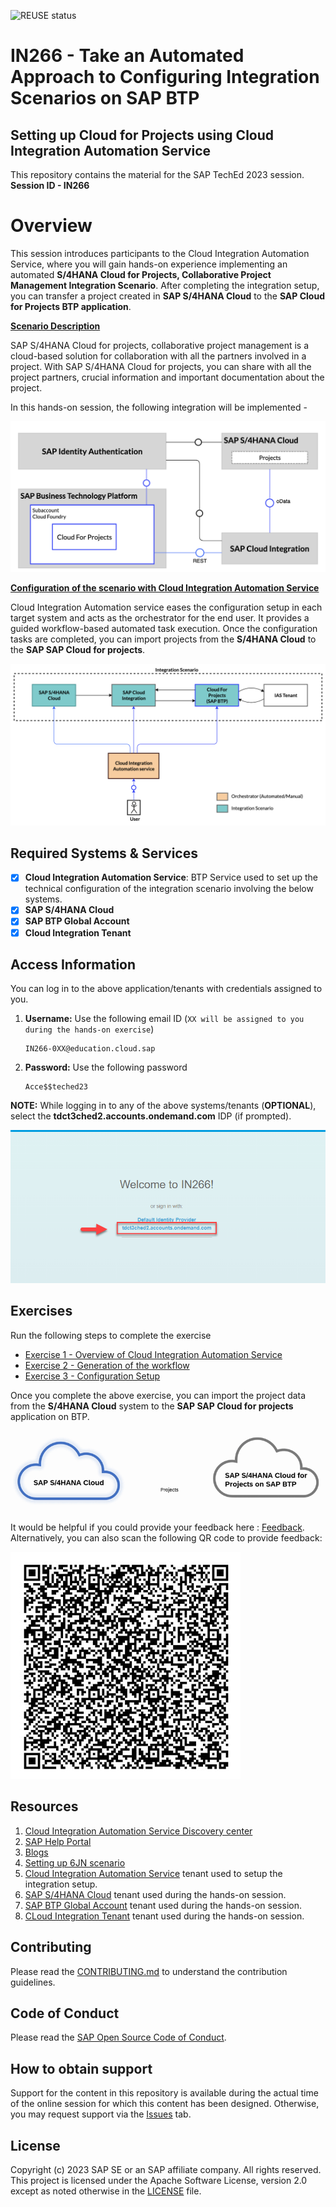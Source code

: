 ![REUSE status](https://api.reuse.software/info/github.com/SAP-samples/teched2023-IN266)

# IN266 - Take an Automated Approach to Configuring Integration Scenarios on SAP BTP

## Setting up Cloud for Projects using Cloud Integration Automation Service

This repository contains the material for the SAP TechEd 2023 session. 
__Session ID - IN266__

# Overview

This session introduces participants to the Cloud Integration Automation Service, where you will gain hands-on experience implementing an automated **S/4HANA Cloud for Projects, Collaborative Project Management Integration Scenario**. After completing the integration setup, you can transfer a project created in **SAP S/4HANA Cloud** to the **SAP Cloud for Projects BTP application**. 


**<ins>Scenario Description</ins>**

SAP S/4HANA Cloud for projects, collaborative project management is a cloud-based solution for collaboration with all the partners involved in a project. With SAP S/4HANA Cloud for projects, you can share with all the project partners, crucial information and important documentation about the project.

In this hands-on session, the following integration will be implemented - 

![overview](/exercises/ex0/images/target_integration.png)

**<ins>Configuration of the scenario with Cloud Integration Automation Service</ins>**

Cloud Integration Automation service eases the configuration setup in each target system and acts as the orchestrator for the end user. It provides a guided workflow-based automated task execution. Once the configuration tasks are completed, you can import projects from the **S/4HANA Cloud** to the **SAP SAP Cloud for projects**.

![cias_overview](/exercises/ex1/images/6jnoverview_cias.png)

## Required Systems & Services

- [x] __Cloud Integration Automation Service__: BTP Service used to set up the technical configuration of the integration scenario involving the below systems.
- [x] __SAP S/4HANA Cloud__
- [x] __SAP BTP Global Account__
- [x] __Cloud Integration Tenant__

## Access Information

You can log in to the above application/tenants with credentials assigned to you. 

1. __Username:__ Use the following email ID (`XX will be assigned to you during the hands-on exercise`)

    ```
    IN266-0XX@education.cloud.sap
    ```

4. __Password:__ Use the following password

    ```
    Acce$$teched23
    ```

**NOTE:** While logging in to any of the above systems/tenants (**OPTIONAL**), select the **tdct3ched2.accounts.ondemand.com** IDP (if prompted).

![Teched IDP](/exercises/ex0/images/idp1.png)

## Exercises

Run the following steps to complete the exercise

- [Exercise 1 - Overview of Cloud Integration Automation Service](exercises/ex0/README.md)
- [Exercise 2 - Generation of the workflow](exercises/ex2/README.md)
- [Exercise 3 - Configuration Setup](exercises/ex3/README.md)

Once you complete the above exercise, you can import the project data from the **S/4HANA Cloud** system to the **SAP SAP Cloud for projects** application on BTP.

![Complete](/exercises/ex0/images/projects.gif)


It would be helpful if you could provide your feedback here : [Feedback](https://url.sap/bo4esn). Alternatively, you can also scan the following QR code to provide feedback: 

![qr code](/exercises/ex0/images/qr_code.png)


## Resources
1. [Cloud Integration Automation Service Discovery center](https://discovery-center.cloud.sap/serviceCatalog/cloud-integration-automation?region=all&service_plan=standard&commercialModel=cloud)
2. [SAP Help Portal](https://help.sap.com/docs/cloud-integration-automation/user-guide/overview?locale=en-US)
3. [Blogs](https://blogs.sap.com/2018/05/28/cloud-integration-automation-service-what-is-it/)
4. [Setting up 6JN scenario](https://support.sap.com/content/dam/SAAP/Sol_Pack/S4C/Library/Setup/6JN_Set-Up_EN_XX.pdf)
5. [Cloud Integration Automation Service](https://cias-teched-b7x9jgv5.cias-preprod.cfapps.eu10.hana.ondemand.com) tenant used to setup the integration setup.
6. [SAP S/4HANA Cloud](https://my407161.s4hana.cloud.sap/ui) tenant used during the hands-on session.
7. [SAP BTP Global Account](https://emea.cockpit.btp.cloud.sap/cockpit?idp=tdct3ched2.accounts.ondemand.com#/globalaccount/afd3e49e-9bd3-41b8-ba49-ea7679f9e677/subaccount/576991fa-34c8-48a9-a661-6c278d2ed1db/subaccountoverview%20) tenant used during the hands-on session.
8. [CLoud Integration Tenant](https://in266-gkd289xc.integrationsuite.cfapps.eu10-002.hana.ondemand.com/) tenant used during the hands-on session.


## Contributing
Please read the [CONTRIBUTING.md](./CONTRIBUTING.md) to understand the contribution guidelines.

## Code of Conduct
Please read the [SAP Open Source Code of Conduct](https://github.com/SAP-samples/.github/blob/main/CODE_OF_CONDUCT.md).

## How to obtain support

Support for the content in this repository is available during the actual time of the online session for which this content has been designed. Otherwise, you may request support via the [Issues](../../issues) tab.

## License
Copyright (c) 2023 SAP SE or an SAP affiliate company. All rights reserved. This project is licensed under the Apache Software License, version 2.0 except as noted otherwise in the [LICENSE](LICENSES/Apache-2.0.txt) file.
